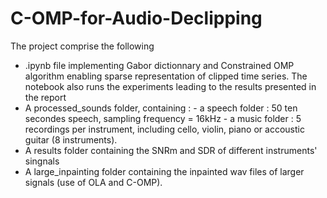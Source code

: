# C-OMP-for-Audio-Declipping

The project comprise the following

- .ipynb file implementing Gabor dictionnary and Constrained OMP algorithm enabling sparse representation of clipped time series. The notebook also runs the experiments leading to the results presented in the report
- A processed_sounds folder, containing :
        - a speech folder : 50 ten secondes speech, sampling frequency = 16kHz
        - a music folder : 5 recordings per instrument, including cello, violin, piano or accoustic guitar (8 instruments).
- A results folder containing the SNRm and SDR of different instruments' singnals
- A large_inpainting folder containing the inpainted wav files of larger signals (use of OLA and C-OMP).  


